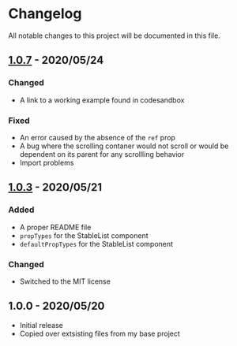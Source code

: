 # Changelog

All notable changes to this project will be documented in this file.

## [1.0.7](https://github.com/RaysOfTheSun/react-stablelist/releases/tag/1.0.7) - 2020/05/24

### Changed

- A link to a working example found in codesandbox

### Fixed

- An error caused by the absence of the `ref` prop
- A bug where the scrolling contaner would not scroll or would be dependent on its parent for any scrollling behavior
- Import problems

## [1.0.3](https://github.com/RaysOfTheSun/react-stablelist/releases/tag/1.0.3) - 2020/05/21

### Added

- A proper README file
- `propTypes` for the StableList component
- `defaultPropTypes` for the StableList component

### Changed

- Switched to the MIT license

## 1.0.0 - 2020/05/20

- Initial release
- Copied over extsisting files from my base project
